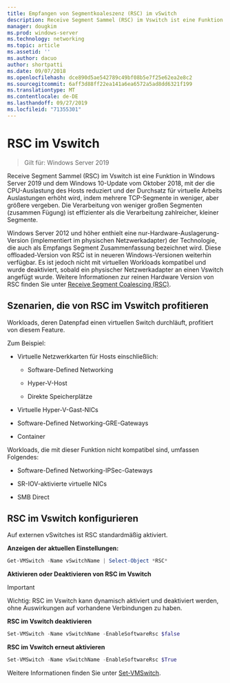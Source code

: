 ```yaml
---
title: Empfangen von Segmentkoaleszenz (RSC) im vSwitch
description: Receive Segment Sammel (RSC) im Vswitch ist eine Funktion in Windows Server 2019 und dem Windows 10-Update vom Oktober 2018, mit der die CPU-Auslastung des Hosts reduziert und der Durchsatz für virtuelle Arbeits Auslastungen erhöht wird, indem mehrere TCP-Segmente in weniger, aber größere vergeben. Die Verarbeitung von weniger großen Segmenten (zusammen Fügung) ist effizienter als die Verarbeitung zahlreicher, kleiner Segmente.
manager: dougkim
ms.prod: windows-server
ms.technology: networking
ms.topic: article
ms.assetid: ''
ms.author: dacuo
author: shortpatti
ms.date: 09/07/2018
ms.openlocfilehash: dce890d5ae542789c49bf08b5e7f25e62ea2e8c2
ms.sourcegitcommit: 6aff3d88ff22ea141a6ea6572a5ad8dd6321f199
ms.translationtype: MT
ms.contentlocale: de-DE
ms.lasthandoff: 09/27/2019
ms.locfileid: "71355301"
---
```

# <a name="rsc-in-the-vswitch"></a>RSC im Vswitch
>Gilt für: Windows Server 2019

Receive Segment Sammel (RSC) im Vswitch ist eine Funktion in Windows Server 2019 und dem Windows 10-Update vom Oktober 2018, mit der die CPU-Auslastung des Hosts reduziert und der Durchsatz für virtuelle Arbeits Auslastungen erhöht wird, indem mehrere TCP-Segmente in weniger, aber größere vergeben. Die Verarbeitung von weniger großen Segmenten (zusammen Fügung) ist effizienter als die Verarbeitung zahlreicher, kleiner Segmente.

Windows Server 2012 und höher enthielt eine nur-Hardware-Auslagerung-Version (implementiert im physischen Netzwerkadapter) der Technologie, die auch als Empfangs Segment Zusammenfassung bezeichnet wird. Diese offloaded-Version von RSC ist in neueren Windows-Versionen weiterhin verfügbar. Es ist jedoch nicht mit virtuellen Workloads kompatibel und wurde deaktiviert, sobald ein physischer Netzwerkadapter an einen Vswitch angefügt wurde. Weitere Informationen zur reinen Hardware Version von RSC finden Sie unter [Receive Segment Coalescing (RSC)](https://docs.microsoft.com/previous-versions/windows/it-pro/windows-server-2012-R2-and-2012/hh997024(v=ws.11)).

## <a name="scenarios-that-benefit-from-rsc-in-the-vswitch"></a>Szenarien, die von RSC im Vswitch profitieren

Workloads, deren Datenpfad einen virtuellen Switch durchläuft, profitiert von diesem Feature.

Zum Beispiel:

-   Virtuelle Netzwerkkarten für Hosts einschließlich:

    -   Software-Defined Networking

    -   Hyper-V-Host

    -   Direkte Speicherplätze

-   Virtuelle Hyper-V-Gast-NICs

-   Software-Defined Networking-GRE-Gateways

-   Container

Workloads, die mit dieser Funktion nicht kompatibel sind, umfassen Folgendes:

-   Software-Defined Networking-IPSec-Gateways

-   SR-IOV-aktivierte virtuelle NICs

-   SMB Direct

## <a name="configure-rsc-in-the-vswitch"></a>RSC im Vswitch konfigurieren


Auf externen vSwitches ist RSC standardmäßig aktiviert.

**Anzeigen der aktuellen Einstellungen:**

```PowerShell
Get-VMSwitch -Name vSwitchName | Select-Object *RSC*
```

**Aktivieren oder Deaktivieren von RSC im Vswitch**


>[!IMPORTANT]
>Wichtig: RSC im Vswitch kann dynamisch aktiviert und deaktiviert werden, ohne Auswirkungen auf vorhandene Verbindungen zu haben.


**RSC im Vswitch deaktivieren**

```PowerShell
Set-VMSwitch -Name vSwitchName -EnableSoftwareRsc $false
```

**RSC im Vswitch erneut aktivieren**

```PowerShell
Set-VMSwitch -Name vSwitchName -EnableSoftwareRsc $True
```
Weitere Informationen finden Sie unter [Set-VMSwitch](https://docs.microsoft.com/powershell/module/hyper-v/set-vmswitch?view=win10-ps).
